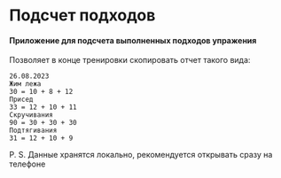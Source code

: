 # Подсчет подходов

#### Приложение для подсчета выполненных подходов упражения

Позволяет в конце тренировки скопировать отчет такого вида:
```
26.08.2023
Жим лежа
30 = 10 + 8 + 12
Присед
33 = 12 + 10 + 11
Скручивания
90 = 30 + 30 + 30
Подтягивания
31 = 12 + 10 + 9
```
P. S. Данные хранятся локально, рекомендуется открывать сразу на телефоне
